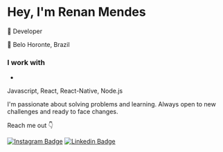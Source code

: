 # Hey, I'm Renan Mendes

🚀 Developer

 📍 Belo Horonte, Brazil  
 
### I work with
-

Javascript, React, React-Native, Node.js

 I'm passionate about solving problems and learning. Always open to new challenges and ready to face changes.
 
Reach me out 👇

[
![Instagram Badge](https://img.shields.io/badge/-Instagram-violet?style=flat-square&logo=Instagram&logoColor=white&link=https://www.instagram.com/papodedev/)](https://www.instagram.com/renan_dev/)  [![Linkedin Badge](https://img.shields.io/badge/LinkedIn-blue??style=social&logo=linkedin&labelColor=blue)](https://www.linkedin.com/in/renan-mendes-473509207/) 



